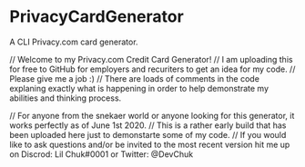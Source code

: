 # PrivacyCardGenerator
A CLI Privacy.com card generator.

// Welcome to my Privacy.com Credit Card Generator! 
// I am uploading this for free to GitHub for employers and recuriters to get an idea for my code. 
// Please give me a job :)
// There are loads of comments in the code explaning exactly what is happening in order to help demonstrate my abilities and thinking process.

// For anyone from the snekaer world or anyone looking for this generator, it works perfectly as of June 1st 2020. 
// This is a rather early build that has been uploaded here just to demonstarte some of my code. 
// If you would like to ask questions and/or be invited to the most recent version hit me up on Discrod: Lil Chuk#0001 or Twitter: @DevChuk 
